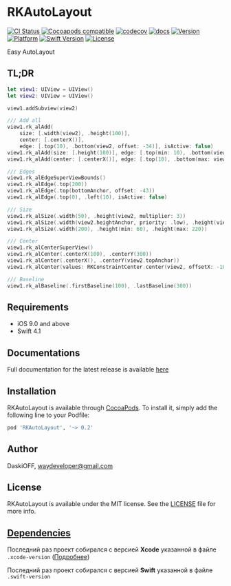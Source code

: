 # RKAutoLayout

[![CI Status](https://img.shields.io/travis/DaskiOFF/RKAutoLayout.svg?style=flat)](https://travis-ci.org/DaskiOFF/RKAutoLayout)
[![Cocoapods compatible](https://img.shields.io/badge/Cocoapods-compatible-4BC51D.svg?style=flat)](https://cocoapods.org/)
[![codecov](https://codecov.io/gh/daskioff/RKAutoLayout/branch/master/graph/badge.svg)](https://codecov.io/gh/daskioff/RKAutoLayout)
[![docs](https://cdn.rawgit.com/daskioff/RKAutoLayout/master/docs/badge.svg)](https://daskioff.github.io/RKAutoLayout/)
[![Version](https://img.shields.io/cocoapods/v/RKAutoLayout.svg?style=flat)](https://cocoapods.org/pods/RKAutoLayout)
[![Platform](https://img.shields.io/cocoapods/p/RKAutoLayout.svg?style=flat)](https://cocoapods.org/pods/RKAutoLayout)
[![Swift Version](https://img.shields.io/badge/Swift-4.1-brightgreen.svg?style=flat)](https://developer.apple.com/swift)
[![License](https://img.shields.io/cocoapods/l/RKAutoLayout.svg?style=flat)](https://cocoapods.org/pods/RKAutoLayout)

Easy AutoLayout

## TL;DR

```swift
let view1: UIView = UIView()
let view2: UIView = UIView()

view1.addSubview(view2)

/// Add all
view1.rk_alAdd(
    size: [.width(view2), .height(100)], 
    center: [.centerX()], 
    edge: [.top(10), .bottom(view2, offset: -34)], isActive: false)
view1.rk_alAdd(size: [.height(100)], edge: [.top(min: 10), .bottom(view2, offset: -34)], isActive: false)
view1.rk_alAdd(center: [.centerX()], edge: [.top(10), .bottom(max: view2.topAnchor, offset: -34)])

/// Edges
view1.rk_alEdgeSuperViewBounds()
view1.rk_alEdge(.top(200))
view1.rk_alEdge(.top(bottomAnchor, offset: -43))
view1.rk_alEdge(.top(0), .left(10), isActive: false)

/// Size
view1.rk_alSize(.width(50), .height(view2, multiplier: 3))
view1.rk_alSize(.width(view2.heightAnchor, priority: .low), .height(view2))
view1.rk_alSize(.width(200), .height(min: 60), .height(max: 220))

/// Center
view1.rk_alCenterSuperView()
view1.rk_alCenter(.centerX(100), .centerY(300))
view1.rk_alCenter(.centerX(), .centerY(view2.topAnchor))
view1.rk_alCenter(values: RKConstraintCenter.center(view2, offsetX: -100, offsetY: -100))

/// Baseline
view1.rk_alBaseline(.firstBaseline(100), .lastBaseline(300))
```

## Requirements

- iOS 9.0 and above
- Swift 4.1

## Documentations

Full documentation for the latest release is available [here](https://daskioff.github.io/RKAutoLayout/)

## Installation

RKAutoLayout is available through [CocoaPods](https://cocoapods.org). To install
it, simply add the following line to your Podfile:

```ruby
pod 'RKAutoLayout', '~> 0.2'
```

## Author

DaskiOFF, waydeveloper@gmail.com

## License

RKAutoLayout is available under the MIT license. See the [LICENSE](LICENSE) file for more info.

## [Dependencies](https://ios-factor.com/dependencies)
Последний раз проект собирался с версией **Xcode** указанной в файле ```.xcode-version``` ([Подробнее](https://github.com/fastlane/ci/blob/master/docs/xcode-version.md))

Последний раз проект собирался с версией **Swift** указанной в файле ```.swift-version```
